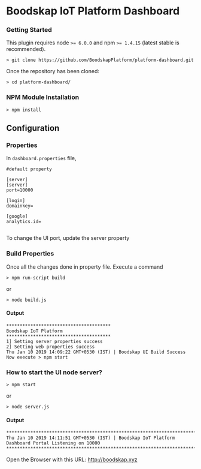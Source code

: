 # Boodskap IoT Platform Dashboard

### Getting Started
This plugin requires node `>= 6.0.0` and npm `>= 1.4.15` (latest stable is recommended).

```shell
> git clone https://github.com/BoodskapPlatform/platform-dashboard.git
```

Once the repository has been cloned:
```shell
> cd platform-dashboard/
```

### NPM Module Installation

```shell
> npm install
```

## Configuration

### Properties
In `dashboard.properties` file,
```shell
#default property

[server]
[server]
port=10000

[login]
domainkey=

[google]
analytics.id=


```
To change the UI port, update the server property

### Build Properties
Once all the changes done in property file. Execute a command
```shell
> npm run-script build
```
or
```shell
> node build.js
```
#### Output

```shell
***************************************
Boodskap IoT Platform
***************************************
1] Setting server properties success
2] Setting web properties success
Thu Jan 10 2019 14:09:22 GMT+0530 (IST) | Boodskap UI Build Success
Now execute > npm start
```

### How to start the UI node server?

```shell
> npm start
```
or
```shell
> node server.js
```
#### Output

```shell
************************************************************************************
Thu Jan 10 2019 14:11:51 GMT+0530 (IST) | Boodskap IoT Platform Dashboard Portal Listening on 10000
************************************************************************************
```
Open the Browser with this URL: http://boodskap.xyz
